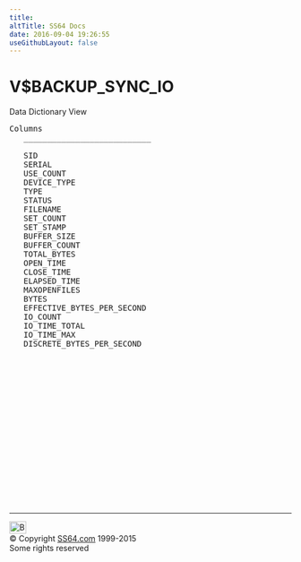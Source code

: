 ```yaml
---
title:
altTitle: SS64 Docs
date: 2016-09-04 19:26:55
useGithubLayout: false
---
```

<!-- #BeginLibraryItem "/Library/head_orav.lbi" --><!-- #EndLibraryItem --><h1>V$BACKUP_SYNC_IO </h1>  
 <p> Data Dictionary View </p> 
 
<pre>Columns
   ___________________________
 
   SID
   SERIAL
   USE_COUNT
   DEVICE_TYPE
   TYPE
   STATUS
   FILENAME
   SET_COUNT
   SET_STAMP
   BUFFER_SIZE
   BUFFER_COUNT
   TOTAL_BYTES
   OPEN_TIME
   CLOSE_TIME
   ELAPSED_TIME
   MAXOPENFILES
   BYTES
   EFFECTIVE_BYTES_PER_SECOND
   IO_COUNT
   IO_TIME_TOTAL
   IO_TIME_MAX
   DISCRETE_BYTES_PER_SECOND

</pre>
<p><b></b></p><!-- #BeginLibraryItem "/Library/foot_orad.lbi" --><p>
<!-- oracle-footer -->
<ins class="adsbygoogle" style="display:inline-block;width:300px;height:250px" data-ad-client="ca-pub-6140977852749469" data-ad-slot="4275490898"></ins>
<script>
(adsbygoogle = window.adsbygoogle || []).push({});
</script></p>
<hr>
<div id="bl" class="footer"><a href="V$BACKUP_SYNC_IO.html#"><img src="../images/top.png" width="30" height="22" alt="Back to the Top"></a></div>
<div id="br" class="footer, tagline">© Copyright <a href="../index.html">SS64.com</a> 1999-2015<br>
Some rights reserved</div>
<!-- #EndLibraryItem -->

